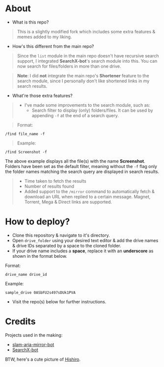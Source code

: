 # About
* What is this repo?
> This is a slightly modified fork which includes some extra features & memes added to my liking.
* How's this different from the main repo?
> Since the `list` module in the main repo doesn't have recursive search support, I integrated **SearchX-bot**'s search module into this. You can now search for files/folders in more than one drive.  

> **Note**: I did **not** integrate the main repo's **Shortener** feature to the search module, since I personally don't like shortened links in my search results.
* What're those extra features?
> * I've made some improvements to the search module, such as:  
>   * Search filter to display (only) folders/files. It can be used by appending `-f` at the end of a search query.  

> Format:
```
/find file_name -f
```
>Example:
```
/find Screenshot -f
```
The above example displays all the file(s) with the name **Screenshot**. Folders have been set as the default filter, meaning without the `-f` flag only the folder names matching the search query are displayed in search results.

>   * Time taken to fetch the results
>   * Number of results found  
> * Added support to the `/mirror` command to automatically fetch & download an URL when replied to a certain message. Magnet, Torrent, Mega & Direct links are supported.

# How to deploy?

* Clone this repository & navigate to it's directory.
* Open `drive_folder` using your desired text editor & add the drive names & drive IDs separated by a space to the cloned folder.
* If your drive name includes a **space**, replace it with an **underscore** as shown in the format below.

Format:

```
drive_name drive_id
```

Example:

```
sample_drive 0ASbFU2s497sDUk1PVA
```
* Visit the repo(s) below for further instructions.

# Credits

Projects used in the making:

* [slam-aria-mirror-bot](https://github.com/breakdowns/slam-aria-mirror-bot)
* [SearchX-bot](https://github.com/SVR666/SearchX-bot)

BTW, here's a cute picture of [Hishiro](https://i.imgur.com/QPkgVg6.png).